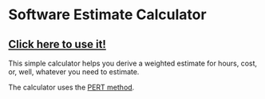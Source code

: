 # Software Estimate Calculator

## [Click here to use it!](https://ahollyer.github.io/software-estimate-calculator/)

This simple calculator helps you derive a weighted estimate for hours, cost, or, well, whatever you need to estimate.

The calculator uses the [PERT method](https://www.techrepublic.com/blog/it-consultant/use-pert-technique-for-more-accurate-estimates/).
